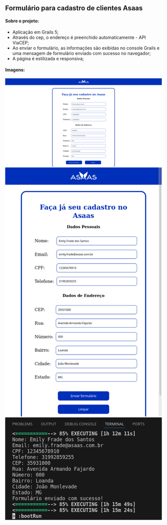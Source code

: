 ## Formulário para cadastro de clientes Asaas 

<h4>Sobre o projeto:</h4>
<ul>
  <li>Aplicação em Grails 5;</li>
  <li>Através do cep, o endereço é preenchido automaticamente - API ViaCEP;</li>
  <li>Ao enviar o formulário, as informações são exibidas no console Grails e uma mensagem de formulário enviado com sucesso no navegador;</li>
  <li>A página é estilizada e responsiva;</li>
</ul>

<h4>Imagens:</h4>
<img src="/grails-app/assets/images/img1.png" alt="Imagem do formulário">
<img src="/grails-app/assets/images/img2.png" alt="Tela responsiva">
<img src="/grails-app/assets/images/img3.png" alt="Console Grails">